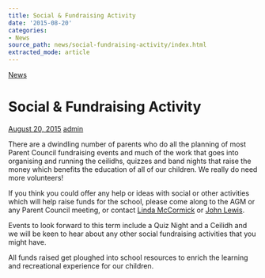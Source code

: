 ```yaml
---
title: Social & Fundraising Activity
date: '2015-08-20'
categories:
- News
source_path: news/social-fundraising-activity/index.html
extracted_mode: article
---
```

[News](category/news/)

# Social & Fundraising Activity

[August 20, 2015](news/social-fundraising-activity/) [admin](author/admin/)

There are a dwindling number of parents who do all the planning of most Parent Council fundraising events and much of the work that goes into organising and running the ceilidhs, quizzes and band nights that raise the money which benefits the education of all of our children. We really do need more volunteers!

If you think you could offer any help or ideas with social or other activities which will help raise funds for the school, please come along to the AGM or any Parent Council meeting, or contact [Linda McCormick](mailto:lindamccormick1@googlemail.com) or [John Lewis](mailto:john.lewis-hpc@hotmail.co.uk).

Events to look forward to this term include a Quiz Night and a Ceilidh and we will be keen to hear about any other social fundraising activities that you might have.

All funds raised get ploughed into school resources to enrich the learning and recreational experience for our children.
